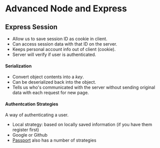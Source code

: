 # Advanced Node and Express

## Express Session
- Allow us to save session ID as cookie in client.
- Can access session data with that ID on the server.
- Keeps personal account info out of client (cookie).
- Server will verify if user is authenticated.

#### Serialization
- Convert object contents into a *key*.
- Can be deserialized back into the object.
- Tells us who's communicated with the server without sending original data with each request for new page.

#### Authentcation Strategies
A way of authenticating a user.
- Local strategy: based on locally saved information (if you have them register first) 
- Google or Github
- [Passport](http://www.passportjs.org/) also has a number of strategies